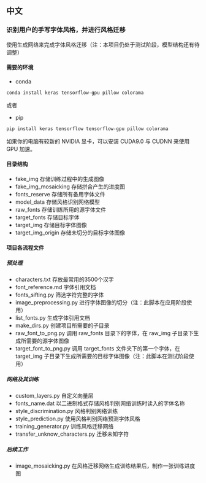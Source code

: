 ## 中文

### 识别用户的手写字体风格，并进行风格迁移

使用生成网络来完成字体风格迁移（注：本项目仍处于测试阶段，模型结构还有待调整）

#### 需要的环境

-   conda

```bash
conda install keras tensorflow-gpu pillow colorama
```

或者

-   pip

```bash
pip install keras tensorflow tensorflow-gpu pillow colorama
```

如果你的电脑有较新的 NVIDIA 显卡，可以安装 CUDA9.0 与 CUDNN 来使用 GPU 加速。

#### 目录结构

-   fake_img 存储训练过程中的生成图像
-   fake_img_mosaicking 存储拼合产生的进度图
-   fonts_reserve 存储所有备用字体文件
-   model_data 存储风格识别网络模型
-   raw_fonts 存储训练所用的源字体文件
-   target_fonts 存储目标字体
-   target_img 存储目标字体图像
-   target_img_origin 存储未切分的目标字体图像

#### 项目各流程文件

##### 预处理

-   characters.txt 存放最常用的3500个汉字
-   font_reference.md 字体引用文档
-   fonts_sifting.py 筛选字符完整的字体
-   image_preprocessing.py 进行字体图像的切分（注：此脚本在应用阶段使用）
-   list_fonts.py 生成字体引用文档
-   make_dirs.py 创建项目所需要的子目录
-   raw_font_to_png.py 调用 raw_fonts 目录下的字体，在 raw_img 子目录下生成所需要的源字体图像
-   target_font_to_png.py 调用 target_fonts 文件夹下的第一个字体，在 target_img 子目录下生成所需要的目标字体图像（注：此脚本在测试阶段使用）

##### 网络及其训练

-   custom_layers.py 自定义向量层
-   fonts_name.dat 以二进制格式存储风格判别网络训练时读入的字体名称
-   style_discrimination.py 风格判别网络训练
-   style_prediction.py 使用风格判别网络预测字体风格
-   training_generator.py 训练风格迁移网络
-   transfer_unknow_characters.py 迁移未知字符

##### 后续工作

-   image_mosaicking.py 在风格迁移网络生成训练结果后，制作一张训练进度图
